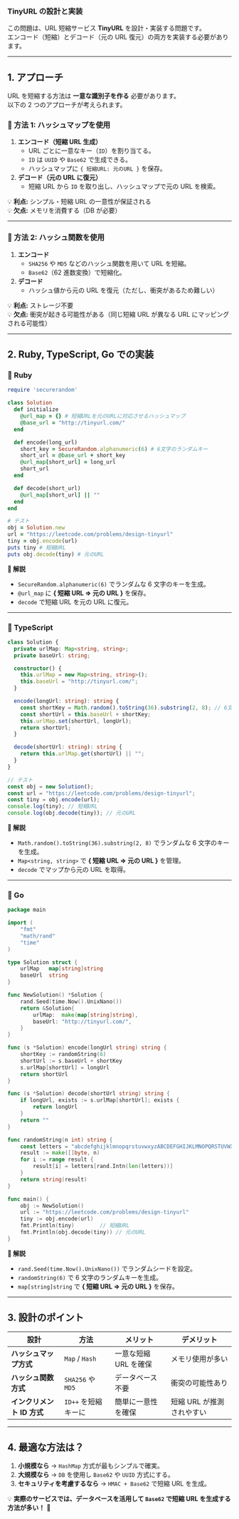 ### **TinyURL の設計と実装**

この問題は、URL 短縮サービス **TinyURL** を設計・実装する問題です。  
エンコード（短縮）とデコード（元の URL 復元）の両方を実装する必要があります。

---

## **1. アプローチ**

URL を短縮する方法は **一意な識別子を作る** 必要があります。  
以下の 2 つのアプローチが考えられます。

### **🔹 方法 1: ハッシュマップを使用**

1. **エンコード（短縮 URL 生成）**
   - URL ごとに一意なキー（`ID`）を割り当てる。
   - `ID` は `UUID` や `Base62` で生成できる。
   - ハッシュマップに `{ 短縮URL: 元のURL }` を保存。
2. **デコード（元の URL に復元）**
   - 短縮 URL から `ID` を取り出し、ハッシュマップで元の URL を検索。

💡 **利点:** シンプル・短縮 URL の一意性が保証される  
💡 **欠点:** メモリを消費する（DB が必要）

---

### **🔹 方法 2: ハッシュ関数を使用**

1. **エンコード**
   - `SHA256` や `MD5` などのハッシュ関数を用いて URL を短縮。
   - `Base62`（62 進数変換）で短縮化。
2. **デコード**
   - ハッシュ値から元の URL を復元（ただし、衝突があるため難しい）

💡 **利点:** ストレージ不要  
💡 **欠点:** 衝突が起きる可能性がある（同じ短縮 URL が異なる URL にマッピングされる可能性）

---

## **2. Ruby, TypeScript, Go での実装**

### **🔹 Ruby**

```ruby
require 'securerandom'

class Solution
  def initialize
    @url_map = {} # 短縮URLを元のURLに対応させるハッシュマップ
    @base_url = "http://tinyurl.com/"
  end

  def encode(long_url)
    short_key = SecureRandom.alphanumeric(6) # 6文字のランダムキー
    short_url = @base_url + short_key
    @url_map[short_url] = long_url
    short_url
  end

  def decode(short_url)
    @url_map[short_url] || ""
  end
end

# テスト
obj = Solution.new
url = "https://leetcode.com/problems/design-tinyurl"
tiny = obj.encode(url)
puts tiny # 短縮URL
puts obj.decode(tiny) # 元のURL
```

**🔹 解説**

- `SecureRandom.alphanumeric(6)` でランダムな 6 文字のキーを生成。
- `@url_map` に **{ 短縮 URL => 元の URL }** を保存。
- `decode` で短縮 URL を元の URL に復元。

---

### **🔹 TypeScript**

```typescript
class Solution {
  private urlMap: Map<string, string>;
  private baseUrl: string;

  constructor() {
    this.urlMap = new Map<string, string>();
    this.baseUrl = "http://tinyurl.com/";
  }

  encode(longUrl: string): string {
    const shortKey = Math.random().toString(36).substring(2, 8); // 6文字のランダムキー
    const shortUrl = this.baseUrl + shortKey;
    this.urlMap.set(shortUrl, longUrl);
    return shortUrl;
  }

  decode(shortUrl: string): string {
    return this.urlMap.get(shortUrl) || "";
  }
}

// テスト
const obj = new Solution();
const url = "https://leetcode.com/problems/design-tinyurl";
const tiny = obj.encode(url);
console.log(tiny); // 短縮URL
console.log(obj.decode(tiny)); // 元のURL
```

**🔹 解説**

- `Math.random().toString(36).substring(2, 8)` でランダムな 6 文字のキーを生成。
- `Map<string, string>` で **{ 短縮 URL => 元の URL }** を管理。
- `decode` でマップから元の URL を取得。

---

### **🔹 Go**

```go
package main

import (
	"fmt"
	"math/rand"
	"time"
)

type Solution struct {
	urlMap   map[string]string
	baseUrl  string
}

func NewSolution() *Solution {
	rand.Seed(time.Now().UnixNano())
	return &Solution{
		urlMap:  make(map[string]string),
		baseUrl: "http://tinyurl.com/",
	}
}

func (s *Solution) encode(longUrl string) string {
	shortKey := randomString(6)
	shortUrl := s.baseUrl + shortKey
	s.urlMap[shortUrl] = longUrl
	return shortUrl
}

func (s *Solution) decode(shortUrl string) string {
	if longUrl, exists := s.urlMap[shortUrl]; exists {
		return longUrl
	}
	return ""
}

func randomString(n int) string {
	const letters = "abcdefghijklmnopqrstuvwxyzABCDEFGHIJKLMNOPQRSTUVWXYZ0123456789"
	result := make([]byte, n)
	for i := range result {
		result[i] = letters[rand.Intn(len(letters))]
	}
	return string(result)
}

func main() {
	obj := NewSolution()
	url := "https://leetcode.com/problems/design-tinyurl"
	tiny := obj.encode(url)
	fmt.Println(tiny)        // 短縮URL
	fmt.Println(obj.decode(tiny)) // 元のURL
}
```

**🔹 解説**

- `rand.Seed(time.Now().UnixNano())` でランダムシードを設定。
- `randomString(6)` で 6 文字のランダムキーを生成。
- `map[string]string` で **{ 短縮 URL => 元の URL }** を保存。

---

## **3. 設計のポイント**

| 設計                       | 方法                | メリット              | デメリット                |
| -------------------------- | ------------------- | --------------------- | ------------------------- |
| **ハッシュマップ方式**     | `Map` / `Hash`      | 一意な短縮 URL を確保 | メモリ使用が多い          |
| **ハッシュ関数方式**       | `SHA256` や `MD5`   | データベース不要      | 衝突の可能性あり          |
| **インクリメント ID 方式** | `ID++` を短縮キーに | 簡単に一意性を確保    | 短縮 URL が推測されやすい |

---

## **4. 最適な方法は？**

1. **小規模なら** → `HashMap` 方式が最もシンプルで確実。
2. **大規模なら** → `DB` を使用し `Base62` や `UUID` 方式にする。
3. **セキュリティを考慮するなら** → `HMAC + Base62` で短縮 URL を生成。

💡 **実際のサービスでは、データベースを活用して `Base62` で短縮 URL を生成する方法が多い！** 🚀
